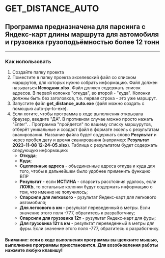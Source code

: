 # GET_DISTANCE_AUTO
## Программа предназначена для парсинга с Яндекс-карт длины маршрута для автомобиля и грузовика грузоподъёмностью более 12 тонн
---
### Как использовать
1. Создайте папку проекта
2. Поместите в папку проекта экселевский файл со списком маршрутов, для которых нужно собрать информацию.
Файл должен называться **Исходник.xlsx**. Файл должен содержать список адресов. В первой колонке "откуда", во второй - "куда". Колонки должны быть без заголовков, т.е. первая строка - это уже маршрут.
3. Запустите файл **get_distance_auto.exe** (файл можно создать с помощью auto-py-to-exe).
4. Если хотите, чтобы программа в ходе выполнения открывала браузер, введите "ДА". В противном случае можно просто нажать "Enter".
. Программа "пройдется" по вашему списку маршурутов, отберёт уникальные и создаст файл в формате эксель с результатам сканирования. Название файла будет содержать слово **Результат** и через пробел дату и время сканирования (например: **Результат 2023-11-08 12-24-05.xlsx**).
Таблица с результатом будет содержать следующую информацию:
    * **Откуда**;
    * **Куда**;
    * **Сцепленные адреса** - объединенные адреса откуда и куда для того, чтобы в дальнейшем было удобнее применить функцию ВПР
    * **Результат** - если **ИСТИНА** - спарсить расстояния удалось, если **ЛОЖЬ**, то остальные колонки будут содержать информацию о том, что именно не получилось;
    * **Спарсили для легкового** - рузультат Яндекс-карт для легкового автомобиля;
    * **Для легкового в км** - результат переведенный в метры. Если значение этого поля -777, обратитесь к разработчику;    
    * **Спарсили для грузовика 12т** - рузультат Яндекс-карт для фуры;
    * **Для грузовика 12т в км** - результат переведенный в метры для фуры. Если значение этого поля -777, обратитесь к разработчику.

 #### Внимание: если в ходе выполнения программы вы щелкните мышью, выполнение программы приостановится. Для возобновления работы нажмите любую клавишу!
